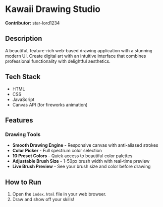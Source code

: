 # Kawaii Drawing Studio
**Contributor:** star-lord1234

## Description
A beautiful, feature-rich web-based drawing application with a stunning modern UI. Create digital art with an intuitive interface that combines professional functionality with delightful aesthetics.

## Tech Stack
- HTML  
- CSS  
- JavaScript  
- Canvas API (for fireworks animation)

## Features

### Drawing Tools
- **Smooth Drawing Engine** - Responsive canvas with anti-aliased strokes
- **Color Picker** - Full spectrum color selection
- **10 Preset Colors** - Quick access to beautiful color palettes
- **Adjustable Brush Size** - 1-50px brush width with real-time preview
- **Live Brush Preview** - See your brush size and color before drawing

## How to Run  
1. Open the `index.html` file in your web browser.  
2. Draw and show off your skills!

